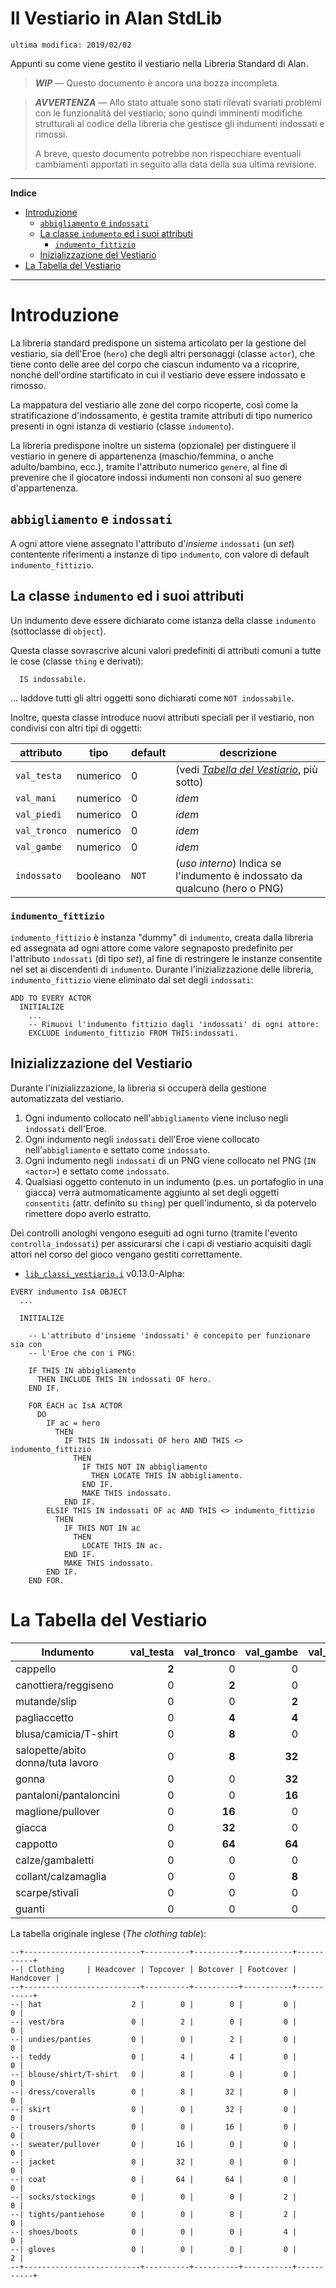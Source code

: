 # Il Vestiario in Alan StdLib

    ultima modifica: 2019/02/02

Appunti su come viene gestito il vestiario nella Libreria Standard di Alan.

> _**WIP**_ — Questo documento è ancora una bozza incompleta.

<!-- sep -->

> _**AVVERTENZA**_ — Allo stato attuale sono stati rilevati svariati problemi con le funzionalità del vestiario; sono quindi imminenti modifiche strutturali al codice della libreria che gestisce gli indumenti indossati e rimossi.
> 
> A breve, questo documento potrebbe non rispecchiare eventuali cambiamenti apportati in seguito alla data della sua ultima revisione.

-----

**Indice**

<!-- MarkdownTOC autolink="true" bracket="round" autoanchor="false" lowercase="only_ascii" uri_encoding="true" levels="1,2,3" -->

- [Introduzione](#introduzione)
    - [`abbigliamento` e `indossati`](#abbigliamento-e-indossati)
    - [La classe `indumento` ed i suoi attributi](#la-classe-indumento-ed-i-suoi-attributi)
        - [`indumento_fittizio`](#indumento_fittizio)
    - [Inizializzazione del Vestiario](#inizializzazione-del-vestiario)
- [La Tabella del Vestiario](#la-tabella-del-vestiario)

<!-- /MarkdownTOC -->

-----

# Introduzione

La libreria standard predispone un sistema articolato per la gestione del vestiario, sia dell'Eroe (`hero`) che degli altri personaggi (classe `actor`), che tiene conto delle aree del corpo che ciascun indumento va a ricoprire, nonché dell'ordine startificato in cui il vestiario deve essere indossato e rimosso.

La mappatura del vestiario alle zone del corpo ricoperte, così come la stratificazione d'indossamento, è gestita tramite attributi di tipo numerico presenti in ogni istanza di vestiario (classe `indumento`).

La libreria predispone inoltre un sistema (opzionale) per distinguere il vestiario in genere di appartenenza (maschio/femmina, o anche adulto/bambino, ecc.), tramite l'attributo numerico `genere`, al fine di prevenire che il giocatore indossi indumenti non consoni al suo genere d'appartenenza.

## `abbigliamento` e `indossati`

A ogni attore viene assegnato l'attributo d'_insieme_ `indossati` (un _set_) contentente riferimenti a instanze di tipo `indumento`, con valore di default `indumento_fittizio`.


## La classe `indumento` ed i suoi attributi

Un indumento deve essere dichiarato come istanza della classe `indumento` (sottoclasse di `object`).

Questa classe sovrascrive alcuni valori predefiniti di attributi comuni a tutte le cose (classe `thing` e derivati):

```alan
  IS indossabile.
```

... laddove tutti gli altri oggetti sono dichiarati come `NOT indossabile`.

Inoltre, questa classe introduce nuovi attributi speciali per il vestiario, non condivisi con altri tipi di oggetti:

|  attributo   |   tipo   | default |                                descrizione                                 |
|--------------|----------|---------|----------------------------------------------------------------------------|
| `val_testa`  | numerico | 0       | (vedi _[Tabella del Vestiario]_, più sotto)                                |
| `val_mani`   | numerico | 0       | _idem_                                                                     |
| `val_piedi`  | numerico | 0       | _idem_                                                                     |
| `val_tronco` | numerico | 0       | _idem_                                                                     |
| `val_gambe`  | numerico | 0       | _idem_                                                                     |
| `indossato`  | booleano | `NOT`   | (_uso interno_) Indica se l'indumento è indossato da qualcuno (hero o PNG) |


### `indumento_fittizio`

`indumento_fittizio` è instanza "dummy" di `indumento`, creata dalla libreria ed assegnata ad ogni attore come valore segnaposto predefinito per l'attributo `indossati` (di tipo _set_), al fine di restringere le instanze consentite nel set ai discendenti di `indumento`. Durante l'inizializzazione delle libreria, `indumento_fittizio` viene eliminato dal set degli `indossati`:

```alan
ADD TO EVERY ACTOR
  INITIALIZE
    ...
    -- Rimuovi l'indumento fittizio dagli 'indossati' di ogni attore:
    EXCLUDE indumento_fittizio FROM THIS:indossati.
```

## Inizializzazione del Vestiario

Durante l'inizializzazione, la libreria si occuperà della gestione automatizzata del vestiario.

1. Ogni indumento collocato nell'`abbigliamento` viene incluso negli `indossati` dell'Eroe.
2. Ogni indumento negli `indossati` dell'Eroe viene collocato nell'`abbigliamento` e settato come `indossato`.
3. Ogni indumento negli `indossati` di un PNG viene collocato nel PNG (`IN <actor>`) e settato come `indossato`.
4. Qualsiasi oggetto contenuto in un indumento (p.es. un portafoglio in una giacca) verrà autmomaticamente aggiunto al set degli oggetti `consentiti` (attr. definito su `thing`) per quell'indumento, sì da potervelo rimettere dopo averlo estratto.

Dei controlli anologhi vengono eseguiti ad ogni turno (tramite l'evento `controlla_indossati`) per assicurarsi che i capi di vestiario acquisiti dagli attori nel corso del gioco vengano gestiti correttamente.

- [`lib_classi_vestiario.i`][lib_classi_vestiario] v0.13.0-Alpha:

```alan
EVERY indumento IsA OBJECT
  ...

  INITIALIZE

    -- L'attributo d'insieme 'indossati' è concepito per funzionare sia con
    -- l'Eroe che con i PNG:

    IF THIS IN abbigliamento
      THEN INCLUDE THIS IN indossati OF hero.
    END IF.

    FOR EACH ac IsA ACTOR
      DO
        IF ac = hero
          THEN
            IF THIS IN indossati OF hero AND THIS <> indumento_fittizio
              THEN
                IF THIS NOT IN abbigliamento
                  THEN LOCATE THIS IN abbigliamento.
                END IF.
                MAKE THIS indossato.
            END IF.
        ELSIF THIS IN indossati OF ac AND THIS <> indumento_fittizio
          THEN
            IF THIS NOT IN ac
              THEN
                LOCATE THIS IN ac.
            END IF.
            MAKE THIS indossato.
        END IF.
    END FOR.
```


# La Tabella del Vestiario

| Indumento                         | val_testa | val_tronco | val_gambe | val_piedi | val_mani |
| ----------------------            | -------:  | ------:    | ------:   | -------:  | -------: |
| cappello                          | **2**     | 0          | 0         | 0         | 0        |
| canottiera/reggiseno              | 0         | **2**      | 0         | 0         | 0        |
| mutande/slip                      | 0         | 0          | **2**     | 0         | 0        |
| pagliaccetto                      | 0         | **4**      | **4**     | 0         | 0        |
| blusa/camicia/T-shirt             | 0         | **8**      | 0         | 0         | 0        |
| salopette/abito donna/tuta lavoro | 0         | **8**      | **32**    | 0         | 0        |
| gonna                             | 0         | 0          | **32**    | 0         | 0        |
| pantaloni/pantaloncini            | 0         | 0          | **16**    | 0         | 0        |
| maglione/pullover                 | 0         | **16**     | 0         | 0         | 0        |
| giacca                            | 0         | **32**     | 0         | 0         | 0        |
| cappotto                          | 0         | **64**     | **64**    | 0         | 0        |
| calze/gambaletti                  | 0         | 0          | 0         | **2**     | 0        |
| collant/calzamaglia               | 0         | 0          | **8**     | **2**     | 0        |
| scarpe/stivali                    | 0         | 0          | 0         | **4**     | 0        |
| guanti                            | 0         | 0          | 0         | 0         | **2**    |

La tabella originale inglese (_The clothing table_):

```
--+--------------------------+----------+----------+-----------+-----------+
--| Clothing     | Headcover | Topcover | Botcover | Footcover | Handcover |
--+--------------------------+----------+----------+-----------+-----------+
--| hat                    2 |        0 |        0 |         0 |         0 |
--| vest/bra               0 |        2 |        0 |         0 |         0 |
--| undies/panties         0 |        0 |        2 |         0 |         0 |
--| teddy                  0 |        4 |        4 |         0 |         0 |
--| blouse/shirt/T-shirt   0 |        8 |        0 |         0 |         0 |
--| dress/coveralls        0 |        8 |       32 |         0 |         0 |
--| skirt                  0 |        0 |       32 |         0 |         0 |
--| trousers/shorts        0 |        0 |       16 |         0 |         0 |
--| sweater/pullover       0 |       16 |        0 |         0 |         0 |
--| jacket                 0 |       32 |        0 |         0 |         0 |
--| coat                   0 |       64 |       64 |         0 |         0 |
--| socks/stockings        0 |        0 |        0 |         2 |         0 |
--| tights/pantiehose      0 |        0 |        8 |         2 |         0 |
--| shoes/boots            0 |        0 |        0 |         4 |         0 |
--| gloves                 0 |        0 |        0 |         0 |         2 |
--+--------------------------+----------+----------+-----------+-----------+
```



<!-----------------------------------------------------------------------------
                               REFERENCE LINKS                                
------------------------------------------------------------------------------>

<!-- link interni -->

[Tabella del Vestiario]: #la-tabella-del-vestiario "Vai alla Tabella del Vestiario"

[lib_classi_vestiario]: ./lib_classi_vestiario.i

<!-- eof -->